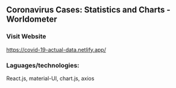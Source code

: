 ## Coronavirus Cases: Statistics and Charts - Worldometer

### Visit Website

https://covid-19-actual-data.netlify.app/

### Laguages/technologies:

React.js, material-UI, chart.js, axios



